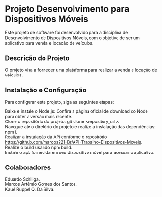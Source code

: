 # Projeto Desenvolvimento para Dispositivos Móveis

Este projeto de software foi desenvolvido para a disciplina de Desenvolvimento de Dispositivos Móveis, com o objetivo de ser um aplicativo para venda e locação de veículos.

## Descrição do Projeto
O projeto visa a fornecer uma plataforma para realizar a venda e locação de veículos.

## Instalação e Configuração
Para configurar este projeto, siga as seguintes etapas:

Baixe e instale o Node.js: Confira a página oficial de download do Node para obter a versão mais recente.  
Clone o repositório do projeto: git clone <repository_url>.  
Navegue até o diretório do projeto e realize a instalação das dependências: npm i.  
Realizar a instalação da API conforme o repositório https://github.com/marcos221-Br/API-Trabalho-DIspositivos-Moveis.  
Realize o build usando npm build.  
Instale o apk fornecida em seu dispositivo móvel para acessar o aplicativo.
  
## Colaboradores  
Eduardo Schiliga.  
Marcos Artêmio Gomes dos Santos.  
Kauê Ruppel Q. Da Silva. 
